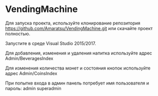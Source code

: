# VendingMachine
Для запуска проекта, используйте клонирование репозитория https://github.com/Amaratsu/VendingMachine.git или скачайте проект полностью.

Запустите в среде Visual Studio 2015/2017.

Для добавления, изменения и удаления напитка используйте адрес Admin/BeveragesIndex

Для изменения количества монет и состояния кнопок используйте адрес Admin/CoinsIndex

При попытке входа в админ панель потребует имя пользователя и пароль: admin superadmin
